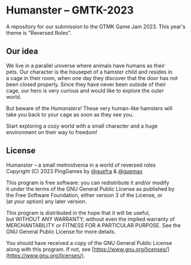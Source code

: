 # Humanster &ndash; GMTK-2023

A repository for our submission to the GTMK Game Jam 2023. This year's\
theme is "Reversed Roles".

## Our idea

We live in a parallel universe where animals have humans as their\
pets. Our character is the housepet of a hamster child and resides in\
a cage in their room, when one day they discover that the door has not\
been closed properly. Since they have never been outside of their\
cage, our hero is very curious and would like to explore the outer\
world.

But beware of the *Humansters!* These very human-like hamsters will\
take you back to your cage as soon as they see you.

Start exploring a cozy world with a small character and a huge\
environment on their way to freedom!

## License

Humanster &ndash; a small metroidvenia in a world of reversed roles\
Copyright (C) 2023 PingGames by [@guefra](https://github.com/guefra) 
&amp; [@guemax](https://github.com/guemax)

This program is free software: you can redistribute it and/or modify\
it under the terms of the GNU General Public License as published by\
the Free Software Foundation, either version 3 of the License, or\
(at your option) any later version.

This program is distributed in the hope that it will be useful,\
but WITHOUT ANY WARRANTY; without even the implied warranty of\
MERCHANTABILITY or FITNESS FOR A PARTICULAR PURPOSE.  See the\
GNU General Public License for more details.

You should have received a copy of the GNU General Public License\
along with this program.  If not, see [https://www.gnu.org/licenses/](https://www.gnu.org/licenses/).
